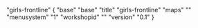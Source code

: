 "girls-frontline"
{
	"base"		"base"
	"title"		"girls-frontline"
	"maps"		""
	"menusystem"	"1"
	"workshopid" ""
	"version"	"0.1"
}
